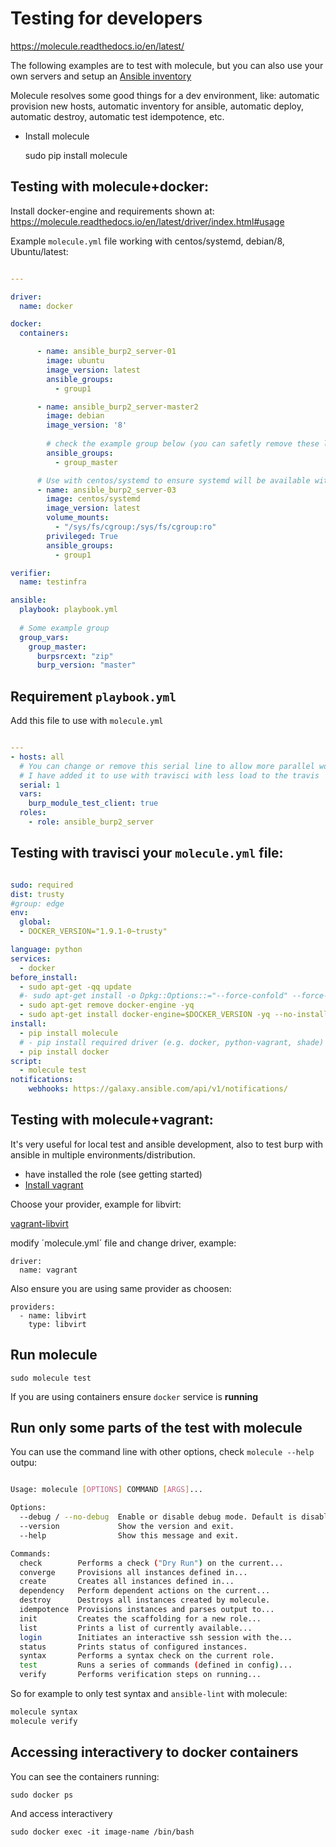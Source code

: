 Testing for developers
======================

https://molecule.readthedocs.io/en/latest/

The following examples are to test with molecule, but you can also use your own servers and setup an [Ansible inventory](http://docs.ansible.com/ansible/intro_inventory.html)

Molecule resolves some good things for a dev environment, like: automatic provision new hosts, automatic inventory for ansible, automatic deploy, automatic destroy, automatic test idempotence, etc. 

* Install molecule

    sudo pip install molecule
    

Testing with molecule+docker: 
-----------------------------

Install docker-engine and requirements shown at: https://molecule.readthedocs.io/en/latest/driver/index.html#usage

Example `molecule.yml` file working with centos/systemd, debian/8, Ubuntu/latest: 

```yaml

---

driver:
  name: docker

docker:
  containers:

      - name: ansible_burp2_server-01
        image: ubuntu
        image_version: latest
        ansible_groups:
          - group1

      - name: ansible_burp2_server-master2
        image: debian
        image_version: '8'
        
        # check the example group below (you can safetly remove these lines)
        ansible_groups:
          - group_master

      # Use with centos/systemd to ensure systemd will be available with ansible service command.
      - name: ansible_burp2_server-03
        image: centos/systemd
        image_version: latest
        volume_mounts:
          - "/sys/fs/cgroup:/sys/fs/cgroup:ro"
        privileged: True
        ansible_groups:
          - group1

verifier:
  name: testinfra

ansible:
  playbook: playbook.yml
  
  # Some example group
  group_vars:
    group_master:
      burpsrcext: "zip"
      burp_version: "master"
```

Requirement `playbook.yml`
--------------------------

Add this file to use with `molecule.yml`

```yaml

---
- hosts: all
  # You can change or remove this serial line to allow more parallel work
  # I have added it to use with travisci with less load to the travis
  serial: 1
  vars:
    burp_module_test_client: true
  roles:
    - role: ansible_burp2_server
```

Testing with travisci your `molecule.yml` file: 
-----------------------------------------------

```yaml

sudo: required
dist: trusty
#group: edge
env:
  global:
  - DOCKER_VERSION="1.9.1-0~trusty"

language: python
services:
  - docker
before_install:
  - sudo apt-get -qq update
  #- sudo apt-get install -o Dpkg::Options::="--force-confold" --force-yes -y docker-engine
  - sudo apt-get remove docker-engine -yq
  - sudo apt-get install docker-engine=$DOCKER_VERSION -yq --no-install-suggests --no-install-recommends --force-yes -o Dpkg::Options::="--force-confnew"
install:
  - pip install molecule
  # - pip install required driver (e.g. docker, python-vagrant, shade)
  - pip install docker
script:
  - molecule test
notifications:
    webhooks: https://galaxy.ansible.com/api/v1/notifications/
```

Testing with molecule+vagrant: 
------------------------------

It's very useful for local test and ansible development, also to test burp with ansible in multiple environments/distribution. 

* have installed the role (see getting started)
* [Install vagrant](https://www.vagrantup.com/docs/installation/)


Choose your provider, example for libvirt: 

[vagrant-libvirt](https://github.com/vagrant-libvirt/vagrant-libvirt)

modify ´molecule.yml´ file and change driver, example: 

    driver:
      name: vagrant

Also ensure you are using same provider as choosen:


    providers:
      - name: libvirt
        type: libvirt


Run molecule
------------

    sudo molecule test 

If you are using containers ensure `docker` service is **running**

Run only some parts of the test with molecule
---------------------------------------------

You can use the command line with other options, check `molecule --help` outpu: 

```bash

Usage: molecule [OPTIONS] COMMAND [ARGS]...

Options:
  --debug / --no-debug  Enable or disable debug mode. Default is disabled.
  --version             Show the version and exit.
  --help                Show this message and exit.

Commands:
  check        Performs a check ("Dry Run") on the current...
  converge     Provisions all instances defined in...
  create       Creates all instances defined in...
  dependency   Perform dependent actions on the current...
  destroy      Destroys all instances created by molecule.
  idempotence  Provisions instances and parses output to...
  init         Creates the scaffolding for a new role...
  list         Prints a list of currently available...
  login        Initiates an interactive ssh session with the...
  status       Prints status of configured instances.
  syntax       Performs a syntax check on the current role.
  test         Runs a series of commands (defined in config)...
  verify       Performs verification steps on running...
```

So for example to only test syntax and `ansible-lint` with molecule: 

```bash
molecule syntax
molecule verify
```

Accessing interactivery to docker containers
--------------------------------------------

You can see the containers running: 

    sudo docker ps

And access interactivery

    sudo docker exec -it image-name /bin/bash
